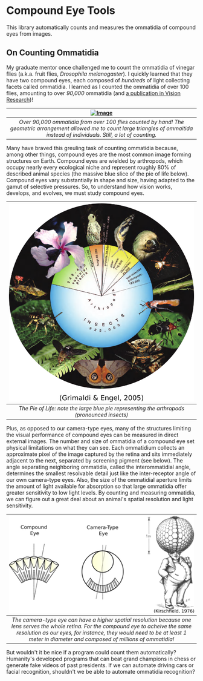 # Compound Eye Tools

This library automatically counts and measures the ommatidia of compound eyes from images.

## On Counting Ommatidia

My graduate mentor once challenged me to count the ommatidia of vinegar flies (a.k.a. fruit flies, _Drosophila melanogaster_). I quickly learned that they have two compound eyes, each composed of _hundreds_ of light collecting facets called ommatidia. I learned as I counted the ommatidia of over 100 flies, amounting to over _90,000_ ommatidia (and [a publication in Vision Research](https://www.sciencedirect.com/science/article/pii/S0042698918300919))!

|[![Image](figs/count_demo.png)](figs/count_demo.png)|
|:--:|
|*Over 90,000 ommatidia from over 100 flies counted by hand! The geometric arrangement allowed me to count large triangles of ommaitida instead of individuals. Still, a lot of counting.*|

Many have braved this greuling task of counting ommatidia because, among other things, compound eyes are the most common image forming structures on Earth. Compound eyes are wielded by arthropods, which occupy nearly every ecological niche and represent roughly 80% of described animal species (the massive blue slice of the pie of life below). Compound eyes vary substantially in shape and size, having adapted to the gamut of selective pressures. So, to understand how vision works, develops, and evolves, we must study compound eyes. 

|![Image](figs/biodiversity.png)|
|:--:|
|*The Pie of Life: note the large blue pie representing the arthropods (pronounced _insects_)*|

Plus, as opposed to our camera-type eyes, many of the structures limiting the visual performance of compound eyes can be measured in direct external images. The number and size of ommatidia of a compound eye set physical limitations on what they can see. Each ommatidium collects an approximate pixel of the image captured by the retina and sits immediately adjacent to the next, separated by screening pigment (see below). The angle separating neighboring ommatidia, called the interommatidial angle, determines the smallest resolvable detail just like the inter-receptor angle of our own camera-type eyes. Also, the size of the ommatidial aperture limits the amount of light available for absorption so that large ommatidia offer greater sensitivity to low light levels. By counting and measuring ommatidia, we can figure out a great deal about an animal's spatial resolution and light sensitivity. 

|![Image](figs/resolution.png)|
|:--:|
|*The camera-type eye can have a higher spatial resolution because one lens serves the whole retina. For the compound eye to acheive the same resolution as our eyes, for instance, they would need to be at least 1 meter in diameter and composed of millions of ommatidia!*|

But wouldn't it be nice if a program could count them automatically? Humanity's developed programs that can beat grand champions in chess or generate fake videos of past presidents. If we can automate driving cars or facial recognition, shouldn't we be able to automate ommatidia recognition?